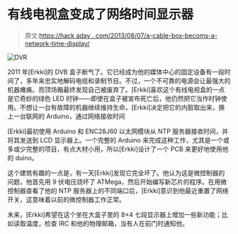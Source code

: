 # 有线电视盒变成了网络时间显示器

> 原文:[https://hack aday . com/2013/08/07/a-cable-box-becoms-a-network-time-display/](https://hackaday.com/2013/08/07/a-cable-box-becomes-a-network-time-display/)

![DVR](../Images/51b27ea1306383141098940ff61f872e.png)

2011 年[Erkki]的 DVB 盒子断气了。它已经成为他的媒体中心的固定设备有一段时间了，多年来忠实地解码电缆和录制节目。不过，一个不可靠的电源会让最强大的机器瘫痪。而顶场箱最终发现自己被废弃了。[Erkki]喜欢这个有线电视盒的一点是它奇妙的绿色 LED 时钟——即使在盒子被宣布死亡后，他仍然把它当作时钟使用。不想让一台有故障的机器继续维持生命，[Erkki]决定把它的内脏取出来，换上一台联网的 Arduino，通过网络接收时间

[Erkki]最初使用 Arduino 和 ENC28J60 以太网模块从 NTP 服务器接收时间，并将其发送到 LCD 显示器上。一个完整的 Arduino 来完成这种工作，尤其是一个或多或少完整的项目，有点大材小用，所以[Erkki]设计了一个 PCB 来更好地使用他的 duino。

这个建筑有趣的一点是，有一天[Erkki]发现它完全坏了。他认为这是微控制器的问题，他首先用 9 伏电压烧坏了 ATMega，然后开始编写新芯片的程序。在用微控制器查看了他的 NTP 服务器上的不同端口后，[Erkki]意识到他最近重置了网络开关，这意味着以前的微控制器工作正常。

未来，[Erkki]希望在这个坐在大盒子里的 8×4 七段显示器上增加一些新功能；比如读取温度，检查 IRC 和他的物理邮箱，当有人在前门时通知他。